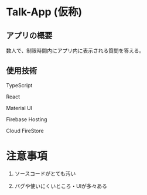 # Talk-App (仮称)

## アプリの概要
数人で、制限時間内にアプリ内に表示される質問を答える。

## 使用技術
TypeScript

React

Material UI

Firebase Hosting

Cloud FireStore

# 注意事項
1. ソースコードがとても汚い 

2. バグや使いにくいところ・UIが多々ある
